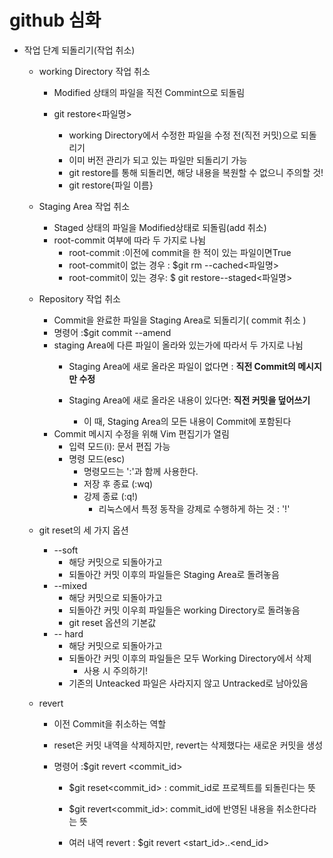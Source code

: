 # github 심화


- 작업 단계 되돌리기(작업 취소)

    - working Directory 작업 취소
        - Modified 상태의 파일을 직전 Commint으로 되돌림

        - git restore<파일명>
             - working Directory에서 수정한 파일을 수정 전(직전 커밋)으로 되돌리기
             - 이미 버전 관리가 되고 있는 파일만 되돌리기 가능
             - git restore를 통해 되돌리면, 해당 내용을 복원할 수 없으니 주의할 것!
             - git restore{파일 이름}

    - Staging Area 작업 취소
        - Staged 상태의 파일을 Modified상태로 되돌림(add 취소)
        - root-commit 여부에 따라 두 가지로 나뉨
            - root-commit :이전에 commit을 한 적이 있는 파일이면True
            - root-commit이 없는 경우 : $git rm --cached<파일명>
            - root-commit이 있는 경우: $ git restore--staged<파일명>

    - Repository 작업 취소
        - Commit을 완료한 파일을 Staging Area로 되돌리기( commit 취소 )
        - 명령어 :$git commit --amend
        - staging Area에 다른 파일이 올라와 있는가에 따라서 두 가지로 나뉨
            - Staging Area에 새로 올라온 파일이 없다면 : __직전 Commit의 메시지만 수정__

            - Staging Area에 새로 올라온 내용이 있다면: __직전 커밋을 덮어쓰기__
                - 이 때, Staging Area의 모든 내용이 Commit에 포함된다
        - Commit 메시지 수정을 위해 Vim 편집기가 열림
            - 입력 모드(i): 문서 편집 가능
            - 명령 모드(esc)
                - 명령모드는 ':'과 함께 사용한다. 
                - 저장 후 종료 (:wq)
                - 강제 종료 (:q!)
                    - 리눅스에서 특정 동작을 강제로 수행하게 하는 것 : '!'

    - git reset의 세 가지 옵션
        - --soft
            - 해당 커밋으로 되돌아가고
            - 되돌아간 커밋 이후의 파일들은 Staging Area로 돌려놓음
        - --mixed
            - 해당 커밋으로 되돌아가고
            - 되돌아간 커밋 이우희 파일들은 working Directory로 돌려놓음
            - git reset 옵션의 기본값
        - -- hard
            - 해당 커밋으로 되돌아가고
            - 되돌아간 커밋 이후의 파일들은 모두 Working Directory에서 삭제
                 - 사용 시 주의하기!
            - 기존의 Unteacked 파일은 사라지지 않고 Untracked로 남아있음
    - revert
        - 이전 Commit을 취소하는 역할

        - reset은 커밋 내역을 삭제하지만, revert는 삭제했다는 새로운 커밋을 생성

        - 명령어 :$git revert <commit_id>

            - $git reset<commit_id> : commit_id로 프로젝트를 되돌린다는 뜻
            - $git revert<commit_id>: commit_id에 반영된 내용을 취소한다라는 뜻

            - 여러 내역 revert : $git revert <start_id>..<end_id>
        

